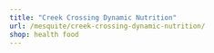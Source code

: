```yaml
---
title: "Creek Crossing Dynamic Nutrition"
url: /mesquite/creek-crossing-dynamic-nutrition/
shop: health food
---
```

